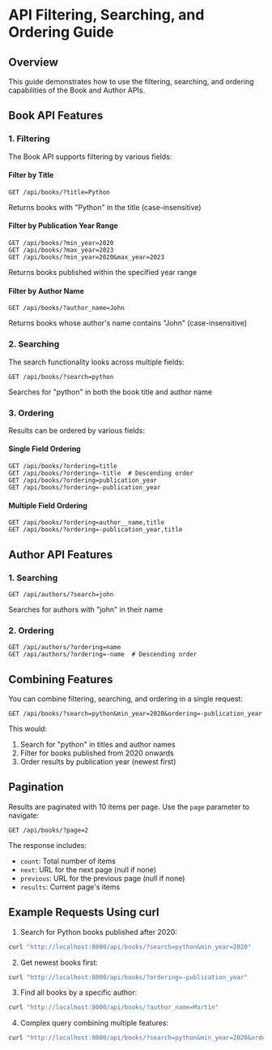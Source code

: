 # API Filtering, Searching, and Ordering Guide

## Overview
This guide demonstrates how to use the filtering, searching, and ordering capabilities of the Book and Author APIs.

## Book API Features

### 1. Filtering
The Book API supports filtering by various fields:

#### Filter by Title
```
GET /api/books/?title=Python
```
Returns books with "Python" in the title (case-insensitive)

#### Filter by Publication Year Range
```
GET /api/books/?min_year=2020
GET /api/books/?max_year=2023
GET /api/books/?min_year=2020&max_year=2023
```
Returns books published within the specified year range

#### Filter by Author Name
```
GET /api/books/?author_name=John
```
Returns books whose author's name contains "John" (case-insensitive)

### 2. Searching
The search functionality looks across multiple fields:

```
GET /api/books/?search=python
```
Searches for "python" in both the book title and author name

### 3. Ordering
Results can be ordered by various fields:

#### Single Field Ordering
```
GET /api/books/?ordering=title
GET /api/books/?ordering=-title  # Descending order
GET /api/books/?ordering=publication_year
GET /api/books/?ordering=-publication_year
```

#### Multiple Field Ordering
```
GET /api/books/?ordering=author__name,title
GET /api/books/?ordering=-publication_year,title
```

## Author API Features

### 1. Searching
```
GET /api/authors/?search=john
```
Searches for authors with "john" in their name

### 2. Ordering
```
GET /api/authors/?ordering=name
GET /api/authors/?ordering=-name  # Descending order
```

## Combining Features
You can combine filtering, searching, and ordering in a single request:

```
GET /api/books/?search=python&min_year=2020&ordering=-publication_year
```
This would:
1. Search for "python" in titles and author names
2. Filter for books published from 2020 onwards
3. Order results by publication year (newest first)

## Pagination
Results are paginated with 10 items per page. Use the `page` parameter to navigate:

```
GET /api/books/?page=2
```

The response includes:
- `count`: Total number of items
- `next`: URL for the next page (null if none)
- `previous`: URL for the previous page (null if none)
- `results`: Current page's items

## Example Requests Using curl

1. Search for Python books published after 2020:
```bash
curl "http://localhost:8000/api/books/?search=python&min_year=2020"
```

2. Get newest books first:
```bash
curl "http://localhost:8000/api/books/?ordering=-publication_year"
```

3. Find all books by a specific author:
```bash
curl "http://localhost:8000/api/books/?author_name=Martin"
```

4. Complex query combining multiple features:
```bash
curl "http://localhost:8000/api/books/?search=python&min_year=2020&ordering=-publication_year&author_name=John"
```